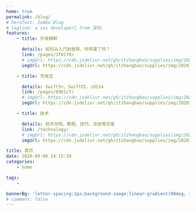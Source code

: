 ```yaml
---
home: true
permalink: /blog/
# heroText: Jumbo`Blog
# tagline: a ios developer🚀 from 深圳.
features:
    - title: 开发精粹

      details: 如何从入门到放弃，你学废了吗？
      link: /pages/3f0170/
      # imgUrl: https://cdn.jsdelivr.net/gh/itzhangbao/supplies/img/20201029184846.png
      imgUrl: https://cdn.jsdelivr.net/gh/itzhangbao/supplies/img/20201029182647.png

    - title: 充电宝

      details: Swift5+、SwiftUI、iOS14
      link: /pages/0961cf/
      # imgUrl: https://cdn.jsdelivr.net/gh/itzhangbao/supplies/img/20201029184855.png
      imgUrl: https://cdn.jsdelivr.net/gh/itzhangbao/supplies/img/20201029182655.png

    - title: 技术

      details: 技术文档、教程、技巧、总结等文章
      link: /technology/
      # imgUrl: https://cdn.jsdelivr.net/gh/itzhangbao/supplies/img/20201029184903.png
      imgUrl: https://cdn.jsdelivr.net/gh/itzhangbao/supplies/img/20201029182710.png

title: 首页
date: 2020-09-06 14:15:39
categories:
    - home

tags:
    -

bannerBg: 'letter-spacing:2px;background-image:linear-gradient(90deg, rgba(50, 0, 0, 0.05) 3%, rgba(0, 0, 0, 0) 3%), linear-gradient(360deg, rgba(50, 0, 0, 0.05) 3%, rgba(0, 0, 0, 0) 3%);background-size:20px 20px;background-position:center center;' # auto => 网格纹背景(有bodyBgImg时无背景)，默认 | none => 无 | '大图地址' | background: 自定义背景样式       提示：如发现文本颜色不适应你的背景时可以到palette.styl修改$bannerTextColor变量
# comment: false
---
```


